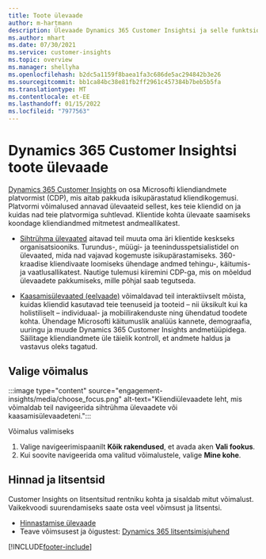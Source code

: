 ```yaml
---
title: Toote ülevaade
author: m-hartmann
description: Ülevaade Dynamics 365 Customer Insightsi ja selle funktsioonide kohta.
ms.author: mhart
ms.date: 07/30/2021
ms.service: customer-insights
ms.topic: overview
ms.manager: shellyha
ms.openlocfilehash: b2dc5a1159f8baea1fa3c686de5ac294842b3e26
ms.sourcegitcommit: bb1ca84bc38e81fb2ff2961c457384b7beb5b5fa
ms.translationtype: MT
ms.contentlocale: et-EE
ms.lasthandoff: 01/15/2022
ms.locfileid: "7977563"
---
```

# <a name="product-overview-for-dynamics-365-customer-insights"></a>Dynamics 365 Customer Insightsi toote ülevaade

[Dynamics 365 Customer Insights](https://dynamics.microsoft.com/ai/customer-insights/) on osa Microsofti kliendiandmete platvormist (CDP), mis aitab pakkuda isikupärastatud kliendikogemusi. Platvormi võimalused annavad ülevaateid sellest, kes teie kliendid on ja kuidas nad teie platvormiga suhtlevad. Klientide kohta ülevaate saamiseks koondage kliendiandmed mitmetest andmeallikatest.


- [Sihtrühma ülevaated](audience-insights/overview.md) aitavad teil muuta oma äri klientide keskseks organisatsiooniks. Turundus-, müügi- ja teenindusspetsialistidel on ülevaated, mida nad vajavad kogemuste isikupärastamiseks. 360-kraadise kliendivaate loomiseks ühendage andmed tehingu-, käitumis- ja vaatlusallikatest. Nautige tulemusi kiiremini CDP-ga, mis on mõeldud ülevaadete pakkumiseks, mille põhjal saab tegutseda. 

- [Kaasamisülevaated (eelvaade)](engagement-insights/index.yml) võimaldavad teil interaktiivselt mõista, kuidas kliendid kasutavad teie teenuseid ja tooteid – nii üksikult kui ka holistiliselt – individuaal- ja mobiilirakenduste ning ühendatud toodete kohta. Ühendage Microsofti käitumuslik analüüs kannete, demograafia, uuringu ja muude Dynamics 365 Customer Insights andmetüüpidega. Säilitage kliendiandmete üle täielik kontroll, et andmete haldus ja vastavus oleks tagatud.
 
## <a name="choose-a-capability"></a>Valige võimalus

:::image type="content" source="engagement-insights/media/choose_focus.png" alt-text="Kliendiülevaadete leht, mis võimaldab teil navigeerida sihtrühma ülevaadete või kaasamisülevaadeteni.":::

Võimalus valimiseks

1. Valige navigeerimispaanilt **Kõik rakendused**, et avada aken **Vali fookus**.
1. Kui soovite navigeerida oma valitud võimalustele, valige **Mine kohe**.

## <a name="pricing-and-licensing"></a>Hinnad ja litsentsid

Customer Insights on litsentsitud rentniku kohta ja sisaldab mitut võimalust. Vaikekvoodi suurendamiseks saate osta veel võimsust ja litsentsi. 
- [Hinnastamise ülevaade](https://dynamics.microsoft.com/ai/customer-insights/pricing/)
- Teave võimsusest ja õigustest: [Dynamics 365 litsentsimisjuhend](https://go.microsoft.com/fwlink/?LinkId=866544)

[!INCLUDE[footer-include](includes/footer-banner.md)]